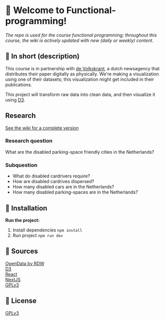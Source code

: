 # 👋 Welcome to Functional-programming!
_The repo is used for the course functional programming; throughout this course, the wiki is actively updated with new (daily or weekly) content._

## 📓 In short (description)
This course is in partnership with [de Volkskrant](https://www.volkskrant.nl/), a dutch newsagency that distributes their paper digitally as physically. We're making a visualization using one of their datasets; this visualization might get included in their publications.

This project will transform raw data into clean data, and then visualize it using [D3](https://github.com/d3/d3).

## Research 
[See the wiki for a complete version](https://github.com/sjagoori/functional-programming/wiki/%F0%9F%94%8E-Research)

### Research question
What are the disabled parking-space friendly cities in the Netherlands? 

### Subquestion
* What do disabled cardrivers require?
* How are disabled cardrives dispersed?
* How many disabled cars are in the Netherlands? 
* How many disabled parking-spaces are in the Netherlands?


## 🤖 Installation
**Run the project:**
1. Install dependencies
`npm install`
2. Run project
`npm run dev`

## 🤝 Sources
[OpenData by RDW](https://opendata.rdw.nl/)  
[D3](https://github.com/d3/d3)  
[React](https://github.com/facebook/react)  
[NextJS](https://nextjs.org/)  
[GPLv3](https://choosealicense.com/licenses/gpl-3.0/)

## 📝 License
[GPLv3](https://choosealicense.com/licenses/gpl-3.0/)
